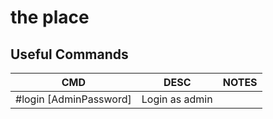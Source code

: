 # the place


## Useful Commands 

|CMD|DESC|NOTES|
|--|--|--|
|#login [AdminPassword]|Login as admin||
